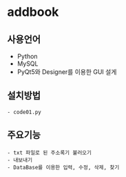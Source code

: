 # addbook
## 사용언어
- Python
- MySQL
- PyQt5와 Designer를 이용한 GUI 설게
## 설치방법
    - code01.py
## 주요기능
    - txt 파일로 된 주소록기 불러오기
    - 내보내기
    - DataBase를 이용한 입력, 수정, 삭제, 찾기
